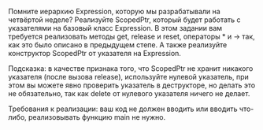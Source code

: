 Помните иерархию Expression, которую мы разрабатывали на четвёртой неделе? Реализуйте ScopedPtr, который будет работать с указателями на базовый класс Expression. В этом задании вам требуется реализовать методы get, release и reset, операторы * и -> так, как это было описано в предыдущем степе. А также реализуйте конструктор ScopedPtr от указателя на Expression.

Подсказка: в качестве признака того, что ScopedPtr не хранит никакого указателя (после вызова release), используйте нулевой указатель, при этом вы можете явно проверить указатель в деструкторе, но делать это не обязательно, так как delete от нулевого указателя ничего не делает.

Требования к реализации: ваш код не должен вводить или вводить что-либо, реализовывать функцию main не нужно.
